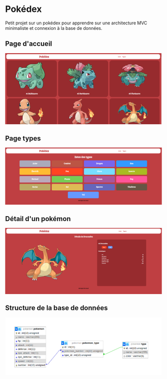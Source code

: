 # Pokédex

Petit projet sur un pokédex pour apprendre sur une architecture MVC minimaliste et connexion à la base de données.

## Page d'accueil
![home](docs/accueil.png)

## Page types
![type](docs/types.png)

## Détail d'un pokémon

![detail](docs/pokemon.png)

## Structure de la base de données

![bdd](docs/structure.png)
